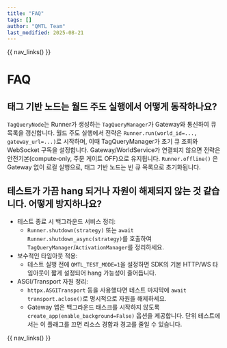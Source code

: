 ```yaml
---
title: "FAQ"
tags: []
author: "QMTL Team"
last_modified: 2025-08-21
---
```


{{ nav_links() }}

# FAQ

## 태그 기반 노드는 월드 주도 실행에서 어떻게 동작하나요?

`TagQueryNode`는 Runner가 생성하는 `TagQueryManager`가 Gateway와 통신하여 큐 목록을 갱신합니다. 월드 주도 실행에서 전략은 `Runner.run(world_id=..., gateway_url=...)`로 시작하며, 이때 TagQueryManager가 초기 큐 조회와 WebSocket 구독을 설정합니다. Gateway/WorldService가 연결되지 않으면 전략은 안전기본(compute‑only, 주문 게이트 OFF)으로 유지됩니다. `Runner.offline()` 은 Gateway 없이 로컬 실행으로, 태그 기반 노드는 빈 큐 목록으로 초기화됩니다.

## 테스트가 가끔 hang 되거나 자원이 해제되지 않는 것 같습니다. 어떻게 방지하나요?

- 테스트 종료 시 백그라운드 서비스 정리:
  - `Runner.shutdown(strategy)` 또는 `await Runner.shutdown_async(strategy)`를 호출하여 `TagQueryManager`/`ActivationManager`를 정리하세요.
- 보수적인 타임아웃 적용:
  - 테스트 실행 전에 `QMTL_TEST_MODE=1`을 설정하면 SDK의 기본 HTTP/WS 타임아웃이 짧게 설정되어 hang 가능성이 줄어듭니다.
- ASGI/Transport 자원 정리:
  - `httpx.ASGITransport` 등을 사용했다면 테스트 마지막에 `await transport.aclose()`로 명시적으로 자원을 해제하세요.
  - Gateway 앱은 백그라운드 태스크를 시작하지 않도록 `create_app(enable_background=False)` 옵션을 제공합니다. 단위 테스트에서는 이 플래그를 끄면 리소스 경합과 경고를 줄일 수 있습니다.

{{ nav_links() }}
